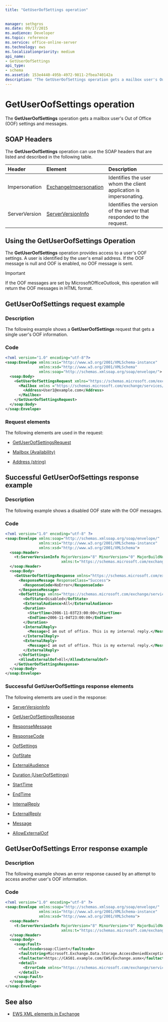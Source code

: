 ```yaml
---
title: "GetUserOofSettings operation"
 
 
manager: sethgros
ms.date: 09/17/2015
ms.audience: Developer
ms.topic: reference
ms.service: office-online-server
ms.technology: ews
ms.localizationpriority: medium
api_name:
- GetUserOofSettings
api_type:
- schema
ms.assetid: 153e4440-495b-4972-9811-2fbea740142a
description: "The GetUserOofSettings operation gets a mailbox user's Out of Office (OOF) settings and messages."
---
```


# GetUserOofSettings operation

The **GetUserOofSettings** operation gets a mailbox user's Out of Office (OOF) settings and messages. 
  
## SOAP Headers

The **GetUserOofSettings** operation can use the SOAP headers that are listed and described in the following table. 
  
|**Header**|**Element**|**Description**|
|:-----|:-----|:-----|
|Impersonation  <br/> |[ExchangeImpersonation](exchangeimpersonation.md) <br/> |Identifies the user whom the client application is impersonating.  <br/> |
|ServerVersion  <br/> |[ServerVersionInfo](serverversioninfo.md) <br/> |Identifies the version of the server that responded to the request.  <br/> |
   
## Using the GetUserOofSettings Operation

The **GetUserOofSettings** operation provides access to a user's OOF settings. A user is identified by the user's email address. If the OOF message is null and OOF is enabled, no OOF message is sent. 
  
> [!IMPORTANT]
> If the OOF messages are set by MicrosoftOfficeOutlook, this operation will return the OOF messages in HTML format. 
  
## GetUserOofSettings request example

### Description

The following example shows a **GetUserOofSettings** request that gets a single user's OOF information. 
  
### Code

```XML
<?xml version="1.0" encoding="utf-8"?>
<soap:Envelope xmlns:xsi="http://www.w3.org/2001/XMLSchema-instance" 
               xmlns:xsd="http://www.w3.org/2001/XMLSchema" 
               xmlns:soap="http://schemas.xmlsoap.org/soap/envelope/">
  <soap:Body>
    <GetUserOofSettingsRequest xmlns="https://schemas.microsoft.com/exchange/services/2006/messages">
      <Mailbox xmlns ="https://schemas.microsoft.com/exchange/services/2006/types">
        <Address>User1@example.com</Address>
      </Mailbox>
    </GetUserOofSettingsRequest>
  </soap:Body>
</soap:Envelope>
```

### Request elements

The following elements are used in the request:
  
- [GetUserOofSettingsRequest](getuseroofsettingsrequest.md)
    
- [Mailbox (Availability)](mailbox-availability.md)
    
- [Address (string)](address-string.md)
    
## Successful GetUserOofSettings response example

### Description

The following example shows a disabled OOF state with the OOF messages.
  
### Code

```XML
<?xml version="1.0" encoding="utf-8" ?>
<soap:Envelope xmlns:soap="http://schemas.xmlsoap.org/soap/envelope/" 
               xmlns:xsi="http://www.w3.org/2001/XMLSchema-instance" 
               xmlns:xsd="http://www.w3.org/2001/XMLSchema">
  <soap:Header>
    <t:ServerVersionInfo MajorVersion="8" MinorVersion="0" MajorBuildNumber="685" MinorBuildNumber="8" 
                         xmlns:t="https://schemas.microsoft.com/exchange/services/2006/types" />
  </soap:Header>
  <soap:Body>
    <GetUserOofSettingsResponse xmlns="https://schemas.microsoft.com/exchange/services/2006/messages">
      <ResponseMessage ResponseClass="Success">
        <ResponseCode>NoError</ResponseCode>
      </ResponseMessage>
      <OofSettings xmlns="https://schemas.microsoft.com/exchange/services/2006/types">
        <OofState>Disabled</OofState>
        <ExternalAudience>All</ExternalAudience>
        <Duration>
          <StartTime>2006-11-03T23:00:00</StartTime>
          <EndTime>2006-11-04T23:00:00</EndTime>
        </Duration>
        <InternalReply>
          <Message>I am out of office. This is my internal reply.</Message>
        </InternalReply>
        <ExternalReply>
          <Message>I am out of office. This is my external reply.</Message>
        </ExternalReply>
      </OofSettings>
      <AllowExternalOof>All</AllowExternalOof>
    </GetUserOofSettingsResponse>
  </soap:Body>
</soap:Envelope>
```

### Successful GetUserOofSettings response elements

The following elements are used in the response:
  
- [ServerVersionInfo](serverversioninfo.md)
    
- [GetUserOofSettingsResponse](getuseroofsettingsresponse.md)
    
- [ResponseMessage](responsemessage.md)
    
- [ResponseCode](responsecode.md)
    
- [OofSettings](oofsettings.md)
    
- [OofState](oofstate.md)
    
- [ExternalAudience](externalaudience.md)
    
- [Duration (UserOofSettings)](duration-useroofsettings.md)
    
- [StartTime](starttime.md)
    
- [EndTime](endtime.md)
    
- [InternalReply](internalreply.md)
    
- [ExternalReply](externalreply.md)
    
- [Message](message-ex15websvcsotherref.md)
    
- [AllowExternalOof](allowexternaloof.md)
    
## GetUserOofSettings Error response example

### Description

The following example shows an error response caused by an attempt to access another user's OOF information.
  
### Code

```XML
<?xml version="1.0" encoding="utf-8" ?>
<soap:Envelope xmlns:soap="http://schemas.xmlsoap.org/soap/envelope/" 
               xmlns:xsi="http://www.w3.org/2001/XMLSchema-instance" 
               xmlns:xsd="http://www.w3.org/2001/XMLSchema">
  <soap:Header>
    <t:ServerVersionInfo MajorVersion="8" MinorVersion="0" MajorBuildNumber="685" MinorBuildNumber="8" 
                         xmlns:t="https://schemas.microsoft.com/exchange/services/2006/types" />
  </soap:Header>
  <soap:Body>
    <soap:Fault>
      <faultcode>soap:Client</faultcode>
      <faultstring>Microsoft.Exchange.Data.Storage.AccessDeniedException: User is not mailbox owner. User = S-1-5-21-3642464542-282065186-3871681729-1155, MailboxGuid = S-1-5-21-3642464542-282065186-3871681729-1156 ---> User is not mailbox owner. </faultstring>
      <faultactor>https://CAS01.example.com/EWS/Exchange.asmx</faultactor>
      <detail>
        <ErrorCode xmlns="https://schemas.microsoft.com/exchange/services/2006/messages">-2146233088</ErrorCode>
      </detail>
    </soap:Fault>
  </soap:Body>
</soap:Envelope>
```

## See also



- [EWS XML elements in Exchange](ews-xml-elements-in-exchange.md)

